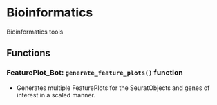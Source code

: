 # Bioinformatics
Bioinformatics tools

## Functions

### FeaturePlot_Bot: `generate_feature_plots()` function

* Generates multiple FeaturePlots for the SeuratObjects and genes of interest in a scaled manner.
